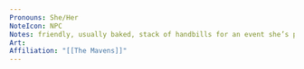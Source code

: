 ```yaml
---
Pronouns: She/Her
NoteIcon: NPC
Notes: friendly, usually baked, stack of handbills for an event she’s promoting
Art: 
Affiliation: "[[The Mavens]]"
---
```

